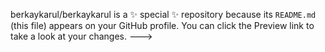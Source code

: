 
berkaykarul/berkaykarul is a ✨ special ✨ repository because its `README.md` (this file) appears on your GitHub profile.
You can click the Preview link to take a look at your changes.
--->
